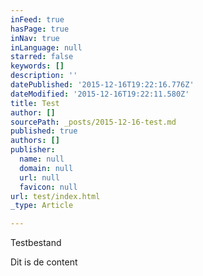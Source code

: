 ```yaml
---
inFeed: true
hasPage: true
inNav: true
inLanguage: null
starred: false
keywords: []
description: ''
datePublished: '2015-12-16T19:22:16.776Z'
dateModified: '2015-12-16T19:22:11.580Z'
title: Test
author: []
sourcePath: _posts/2015-12-16-test.md
published: true
authors: []
publisher:
  name: null
  domain: null
  url: null
  favicon: null
url: test/index.html
_type: Article

---
```

Testbestand 

Dit is de content